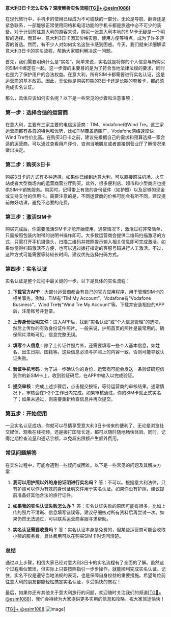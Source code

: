 **意大利3日卡怎么实名？深度解析实名流程[[TG💪+ @esim1088](https://t.me/s/esim1088)]**

在现代旅行中，手机卡的使用已经成为不可或缺的一部分。无论是导航、翻译还是紧急联系，一部能够正常使用网络和电话功能的手机卡都是旅途中必不可少的装备。对于计划前往意大利的游客来说，购买一张意大利本地的SIM卡无疑是一个明智的选择。而其中，意大利3日卡因其价格实惠、使用方便等特点，成为了许多游客的首选。然而，有不少人对如何实名这张卡感到困惑。今天，我们就来详细解读意大利3日卡的实名流程，帮助大家顺利解决这一问题。

首先，我们需要明确什么是“实名”。简单来说，实名就是将你的个人信息与所购买的SIM卡绑定在一起。这一步骤的主要目的是为了符合当地法律法规的要求，同时也是为了保护用户的合法权益。在意大利，所有SIM卡都需要进行实名认证，这是运营商的基本政策。因此，无论你是购买短期的3日卡还是长期的套餐卡，都必须完成实名认证。

那么，具体应该如何实名呢？以下是一些常见的步骤和注意事项：

### **第一步：选择合适的运营商**
在意大利，主要有三家主要的电信运营商：TIM、Vodafone和Wind Tre。这三家运营商都有各自的特色和优势，比如TIM覆盖范围广，Vodafone网络速度快，Wind Tre性价比高。在购买3日卡之前，建议先根据自己的需求和预算选择一家合适的运营商。可以通过查看用户评价、咨询当地朋友或者直接到营业厅了解情况来做出决定。

### **第二步：购买3日卡**
购买3日卡的方式有多种选择。如果你已经到达意大利，可以直接前往机场、火车站或者大型商场内的运营商营业厅购买。此外，很多便利店、超市和小型商店也提供SIM卡销售服务。购买时，记得带上有效的身份证件（如护照）以及足够的现金或支持支付的信用卡。需要注意的是，不同运营商的价格可能会有所不同，建议提前做好功课，避免不必要的花费。

### **第三步：激活SIM卡**
购买完成后，你需要激活SIM卡才能开始使用。通常情况下，激活过程非常简单，只需按照包装内附带的说明书操作即可。大多数运营商会提供二维码扫描激活的方式，只需打开手机摄像头，扫描二维码并按照提示输入相关信息即可完成激活。如果你觉得扫码激活不方便，也可以通过拨打指定的客服号码进行人工激活。不过，这种方式可能需要等待较长时间，建议优先选择扫码方式。

### **第四步：实名认证**
实名认证是整个过程中最关键的一步。以下是具体的实名流程：

1. **下载官方APP**：大部分运营商都会有自己的官方应用程序，用于管理SIM卡的相关事务。例如，TIM有“TIM My Account”，Vodafone有“Vodafone Business”，Wind Tre有“Wind Tre My Account”等。下载并安装相应的APP后，注册账号并登录。
   
2. **上传身份证明文件**：进入APP后，找到“实名认证”或“个人信息管理”的选项，然后上传你的有效身份证件照片。一般来说，护照首页的照片是最常用的。确保照片清晰可见，信息完整无误。

3. **填写个人信息**：除了上传证件照片外，还需要填写一些个人基本信息，如姓名、出生日期、国籍等。这些信息必须与护照上的内容一致，否则可能导致认证失败。

4. **验证手机号码**：为了进一步确认你的身份，运营商可能会发送一条验证码短信到你的新SIM卡上。收到验证码后，在APP中输入以完成验证。

5. **提交审核**：完成上述步骤后，点击提交按钮，等待运营商的审核结果。通常情况下，审核会在1-2个工作日内完成。如果审核通过，你的SIM卡就正式实名了；如果未通过，则需要重新检查信息并再次提交。

### **第五步：开始使用**
一旦实名认证成功，你就可以尽情享受意大利3日卡带来的便利了。无论是浏览社交媒体、观看在线视频，还是拨打国际长途，都可以随时随地畅快体验。同时，记得定期检查流量和通话余额，以免超出限额产生额外费用。

### **常见问题解答**

在实名过程中，可能会遇到一些疑问或困难。以下是一些常见的问题及其解决方案：

1. **我可以用护照以外的身份证明进行实名吗？**
   答：不可以。根据意大利法律，只有护照可以作为有效的身份证明文件用于实名认证。如果你没有护照，建议提前准备好其他合法的旅行证件。

2. **如果我的实名认证失败怎么办？**
   答：实名认证失败的原因可能有很多，比如上传的照片不清晰、信息填写错误等。建议仔细核对所有资料后再尝试一次。如果仍然无法通过，可以联系运营商客服寻求帮助。

3. **实名认证需要收费吗？**
   答：实名认证本身是免费的，但某些运营商可能会收取小额的服务费。具体费用可以在购买SIM卡时询问清楚。

### **总结**
通过以上步骤，相信大家已经对意大利3日卡的实名流程有了全面的了解。虽然这个过程看似繁琐，但实际上只要按照指引一步步操作，就能顺利完成实名认证。记住，实名不仅是遵守当地法规的表现，也是保障自身权益的重要措施。希望每位前往意大利的朋友都能轻松搞定实名认证，享受愉快的旅程！

最后，如果你还有其他关于意大利旅行的问题，欢迎随时关注我们的频道[[TG💪+ @esim1088](https://t.me/s/esim1088)]，我们会持续为大家提供更多实用的信息和攻略。祝大家旅途愉快！

[[TG💪+ @esim1088](https://t.me/s/esim1088) ![Image](https://i.postimg.cc/4NQfJmqS/Snipaste-2025-05-13-00-14-12.png)]